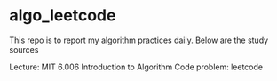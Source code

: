 # algo_leetcode

This repo is to report my algorithm practices daily. Below are the study sources

Lecture: MIT 6.006 Introduction to Algorithm 
Code problem: leetcode
